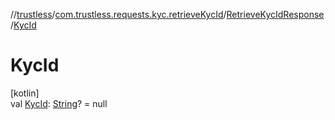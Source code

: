 //[trustless](../../../index.md)/[com.trustless.requests.kyc.retrieveKycId](../index.md)/[RetrieveKycIdResponse](index.md)/[KycId](-kyc-id.md)

# KycId

[kotlin]\
val [KycId](-kyc-id.md): [String](https://kotlinlang.org/api/latest/jvm/stdlib/kotlin/-string/index.html)? = null
